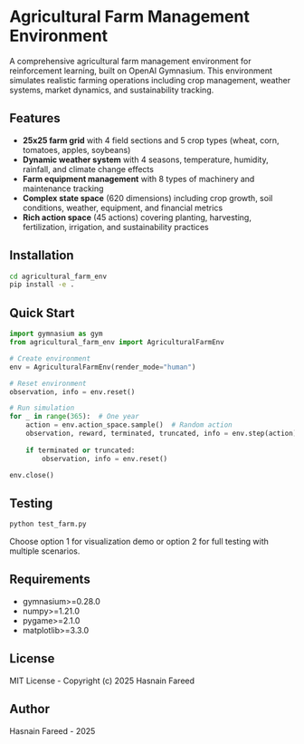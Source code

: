 # Agricultural Farm Management Environment

A comprehensive agricultural farm management environment for reinforcement learning, built on OpenAI Gymnasium. This environment simulates realistic farming operations including crop management, weather systems, market dynamics, and sustainability tracking.

## Features

- **25x25 farm grid** with 4 field sections and 5 crop types (wheat, corn, tomatoes, apples, soybeans)
- **Dynamic weather system** with 4 seasons, temperature, humidity, rainfall, and climate change effects
- **Farm equipment management** with 8 types of machinery and maintenance tracking
- **Complex state space** (620 dimensions) including crop growth, soil conditions, weather, equipment, and financial metrics
- **Rich action space** (45 actions) covering planting, harvesting, fertilization, irrigation, and sustainability practices

## Installation

```bash
cd agricultural_farm_env
pip install -e .
```

## Quick Start

```python
import gymnasium as gym
from agricultural_farm_env import AgriculturalFarmEnv

# Create environment
env = AgriculturalFarmEnv(render_mode="human")

# Reset environment
observation, info = env.reset()

# Run simulation
for _ in range(365):  # One year
    action = env.action_space.sample()  # Random action
    observation, reward, terminated, truncated, info = env.step(action)
    
    if terminated or truncated:
        observation, info = env.reset()

env.close()
```

## Testing

```bash
python test_farm.py
```

Choose option 1 for visualization demo or option 2 for full testing with multiple scenarios.

## Requirements

- gymnasium>=0.28.0
- numpy>=1.21.0
- pygame>=2.1.0
- matplotlib>=3.3.0

## License

MIT License - Copyright (c) 2025 Hasnain Fareed

## Author

Hasnain Fareed - 2025

